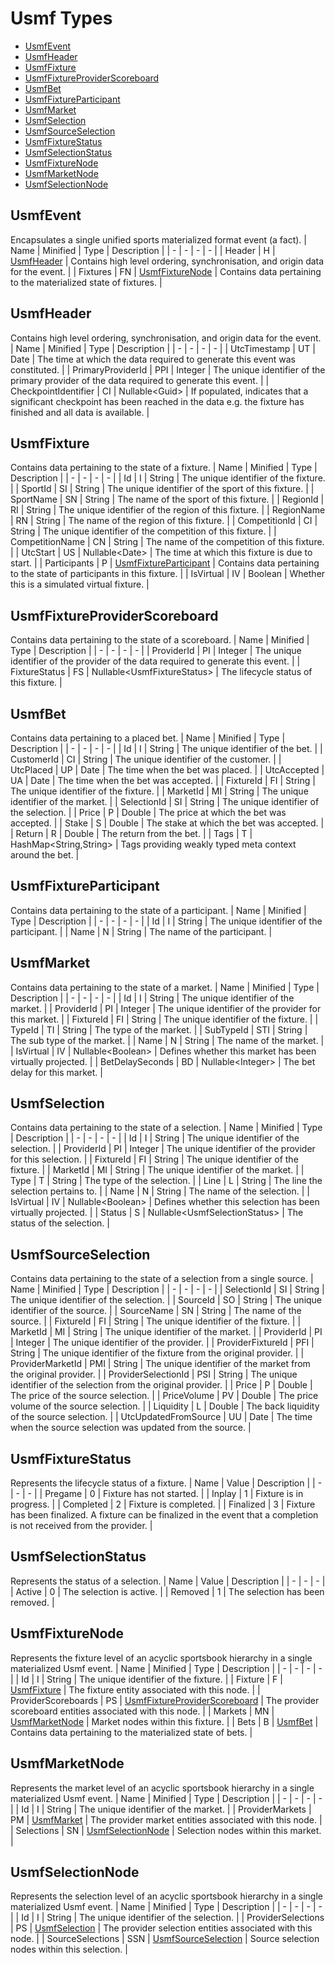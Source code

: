 # Usmf Types
- [UsmfEvent](#usmfevent)
- [UsmfHeader](#usmfheader)
- [UsmfFixture](#usmffixture)
- [UsmfFixtureProviderScoreboard](#usmffixtureproviderscoreboard)
- [UsmfBet](#usmfbet)
- [UsmfFixtureParticipant](#usmffixtureparticipant)
- [UsmfMarket](#usmfmarket)
- [UsmfSelection](#usmfselection)
- [UsmfSourceSelection](#usmfsourceselection)
- [UsmfFixtureStatus](#usmffixturestatus)
- [UsmfSelectionStatus](#usmfselectionstatus)
- [UsmfFixtureNode](#usmffixturenode)
- [UsmfMarketNode](#usmfmarketnode)
- [UsmfSelectionNode](#usmfselectionnode)
## UsmfEvent
Encapsulates a single unified sports materialized format event (a fact).
| Name | Minified | Type | Description |
| - | - | - | - |
| Header | H | [UsmfHeader](#usmfheader) | Contains high level ordering, synchronisation, and origin data for the event. |
| Fixtures | FN | [UsmfFixtureNode](#usmffixturenode) | Contains data pertaining to the materialized state of fixtures. |
## UsmfHeader
Contains high level ordering, synchronisation, and origin data for the event.
| Name | Minified | Type | Description |
| - | - | - | - |
| UtcTimestamp | UT | Date | The time at which the data required to generate this event was constituted. |
| PrimaryProviderId | PPI | Integer | The unique identifier of the primary provider of the data required to generate this event. |
| CheckpointIdentifier | CI | Nullable\<Guid> | If populated, indicates that a significant checkpoint has been reached in the data e.g. the fixture has finished and all data is available. |
## UsmfFixture
Contains data pertaining to the state of a fixture.
| Name | Minified | Type | Description |
| - | - | - | - |
| Id | I | String | The unique identifier of the fixture. |
| SportId | SI | String | The unique identifier of the sport of this fixture. |
| SportName | SN | String | The name of the sport of this fixture. |
| RegionId | RI | String | The unique identifier of the region of this fixture. |
| RegionName | RN | String | The name of the region of this fixture. |
| CompetitionId | CI | String | The unique identifier of the competition of this fixture. |
| CompetitionName | CN | String | The name of the competition of this fixture. |
| UtcStart | US | Nullable\<Date> | The time at which this fixture is due to start. |
| Participants | P | [UsmfFixtureParticipant](#usmffixtureparticipant) | Contains data pertaining to the state of participants in this fixture. |
| IsVirtual | IV | Boolean | Whether this is a simulated virtual fixture. |
## UsmfFixtureProviderScoreboard
Contains data pertaining to the state of a scoreboard.
| Name | Minified | Type | Description |
| - | - | - | - |
| ProviderId | PI | Integer | The unique identifier of the provider of the data required to generate this event. |
| FixtureStatus | FS | Nullable\<UsmfFixtureStatus> | The lifecycle status of this fixture. |
## UsmfBet
Contains data pertaining to a placed bet.
| Name | Minified | Type | Description |
| - | - | - | - |
| Id | I | String | The unique identifier of the bet. |
| CustomerId | CI | String | The unique identifier of the customer. |
| UtcPlaced | UP | Date | The time when the bet was placed. |
| UtcAccepted | UA | Date | The time when the bet was accepted. |
| FixtureId | FI | String | The unique identifier of the fixture. |
| MarketId | MI | String | The unique identifier of the market. |
| SelectionId | SI | String | The unique identifier of the selection. |
| Price | P | Double | The price at which the bet was accepted. |
| Stake | S | Double | The stake at which the bet was accepted. |
| Return | R | Double | The return from the bet. |
| Tags | T | HashMap\<String,String> | Tags providing weakly typed meta context around the bet. |
## UsmfFixtureParticipant
Contains data pertaining to the state of a participant.
| Name | Minified | Type | Description |
| - | - | - | - |
| Id | I | String | The unique identifier of the participant. |
| Name | N | String | The name of the participant. |
## UsmfMarket
Contains data pertaining to the state of a market.
| Name | Minified | Type | Description |
| - | - | - | - |
| Id | I | String | The unique identifier of the market. |
| ProviderId | PI | Integer | The unique identifier of the provider for this market. |
| FixtureId | FI | String | The unique identifier of the fixture. |
| TypeId | TI | String | The type of the market. |
| SubTypeId | STI | String | The sub type of the market. |
| Name | N | String | The name of the market. |
| IsVirtual | IV | Nullable\<Boolean> | Defines whether this market has been virtually projected. |
| BetDelaySeconds | BD | Nullable\<Integer> | The bet delay for this market. |
## UsmfSelection
Contains data pertaining to the state of a selection.
| Name | Minified | Type | Description |
| - | - | - | - |
| Id | I | String | The unique identifier of the selection. |
| ProviderId | PI | Integer | The unique identifier of the provider for this selection. |
| FixtureId | FI | String | The unique identifier of the fixture. |
| MarketId | MI | String | The unique identifier of the market. |
| Type | T | String | The type of the selection. |
| Line | L | String | The line the selection pertains to. |
| Name | N | String | The name of the selection. |
| IsVirtual | IV | Nullable\<Boolean> | Defines whether this selection has been virtually projected. |
| Status | S | Nullable\<UsmfSelectionStatus> | The status of the selection. |
## UsmfSourceSelection
Contains data pertaining to the state of a selection from a single source.
| Name | Minified | Type | Description |
| - | - | - | - |
| SelectionId | SI | String | The unique identifier of the selection. |
| SourceId | SO | String | The unique identifier of the source. |
| SourceName | SN | String | The name of the source. |
| FixtureId | FI | String | The unique identifier of the fixture. |
| MarketId | MI | String | The unique identifier of the market. |
| ProviderId | PI | Integer | The unique identifier of the provider. |
| ProviderFixtureId | PFI | String | The unique identifier of the fixture from the original provider. |
| ProviderMarketId | PMI | String | The unique identifier of the market from the original provider. |
| ProviderSelectionId | PSI | String | The unique identifier of the selection from the original provider. |
| Price | P | Double | The price of the source selection. |
| PriceVolume | PV | Double | The price volume of the source selection. |
| Liquidity | L | Double | The back liquidity of the source selection. |
| UtcUpdatedFromSource | UU | Date | The time when the source selection was updated from the source. |
## UsmfFixtureStatus
Represents the lifecycle status of a fixture.
| Name | Value | Description |
| - | - | - |
| Pregame | 0 | Fixture has not started. |
| Inplay | 1 | Fixture is in progress. |
| Completed | 2 | Fixture is completed. |
| Finalized | 3 | Fixture has been finalized.
            A fixture can be finalized in the event that a completion is not received from the provider. |
## UsmfSelectionStatus
Represents the status of a selection.
| Name | Value | Description |
| - | - | - |
| Active | 0 | The selection is active. |
| Removed | 1 | The selection has been removed. |
## UsmfFixtureNode
Represents the fixture level of an acyclic sportsbook hierarchy in a single materialized Usmf event.
| Name | Minified | Type | Description |
| - | - | - | - |
| Id | I | String | The unique identifier of the fixture. |
| Fixture | F | [UsmfFixture](#usmffixture) | The fixture entity associated with this node. |
| ProviderScoreboards | PS | [UsmfFixtureProviderScoreboard](#usmffixtureproviderscoreboard) | The provider scoreboard entities associated with this node. |
| Markets | MN | [UsmfMarketNode](#usmfmarketnode) | Market nodes within this fixture. |
| Bets | B | [UsmfBet](#usmfbet) | Contains data pertaining to the materialized state of bets. |
## UsmfMarketNode
Represents the market level of an acyclic sportsbook hierarchy in a single materialized Usmf event.
| Name | Minified | Type | Description |
| - | - | - | - |
| Id | I | String | The unique identifier of the market. |
| ProviderMarkets | PM | [UsmfMarket](#usmfmarket) | The provider market entities associated with this node. |
| Selections | SN | [UsmfSelectionNode](#usmfselectionnode) | Selection nodes within this market. |
## UsmfSelectionNode
Represents the selection level of an acyclic sportsbook hierarchy in a single materialized Usmf event.
| Name | Minified | Type | Description |
| - | - | - | - |
| Id | I | String | The unique identifier of the selection. |
| ProviderSelections | PS | [UsmfSelection](#usmfselection) | The provider selection entities associated with this node. |
| SourceSelections | SSN | [UsmfSourceSelection](#usmfsourceselection) | Source selection nodes within this selection. |
